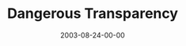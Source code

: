 ---
layout: message
category: message
series: "Dangerous Conversations"
title: "Dangerous Transparency"
date: 2003-08-24-00-00
message_id: 209
audio: "http://s3.amazonaws.com/crossroads-media/messages/audio/DC_02_08-24-03_Dangerous_Transparency.mp3"
audio-duration: "35:13"
tag: 
 - evil
 - praying
 - pray
 - authentic
 - authenticity
 - bridge
 - tome
 - prayer
explicit: false
---